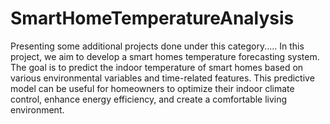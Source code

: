 # SmartHomeTemperatureAnalysis
Presenting some additional projects done under this category.....
In this project, we aim to develop a smart homes temperature forecasting system. The goal is to predict the indoor temperature of smart homes based on various environmental variables and time-related features. This predictive model can be useful for homeowners to optimize their indoor climate control, enhance energy efficiency, and create a comfortable living environment.

